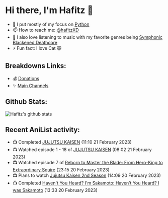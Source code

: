 # Hi there, I'm Hafitz 👋
- 🐍 I put mostly of my focus on [Python](https://python.org)
- 📫 How to reach me: [@hafitzXD](https://t.me/hafitzXD)
- 🎵 I also love listening to music with my favorite genres being [Symphonic Blackened Deathcore](https://youtu.be/qyYmS_iBcy4)
- ⚡ Fun fact: I love Cat 😺

## Breakdowns Links:
- 💰 [Donations](https://t.me/TheBreakdowns/2)
- ✨ [Main Channels](https://t.me/TheBreakdowns)

## Github Stats:
![Hafitz's github stats](https://github-readme-stats.vercel.app/api?username=breakdowns&show_icons=true&count_private=true&bg_color=00000000&text_color=777)

## Recent AniList activity:
<!-- ANILIST_ACTIVITY:start -->

-   📺 Completed [JUJUTSU KAISEN](https://anilist.co/anime/113415) (11:10 21 February 2023)
-   📺 Watched episode 1 - 18 of [JUJUTSU KAISEN](https://anilist.co/anime/113415) (08:02 21 February 2023)
-   📺 Watched episode 7 of [Reborn to Master the Blade: From Hero-King to Extraordinary Squire](https://anilist.co/anime/142193) (23:15 20 February 2023)
-   📺 Plans to watch [Jujutsu Kaisen 2nd Season](https://anilist.co/anime/145064) (14:09 20 February 2023)
-   📺 Completed [Haven't You Heard? I'm Sakamoto: Haven’t You Heard? I was Sakamoto](https://anilist.co/anime/21862) (13:33 20 February 2023)

<!-- ANILIST_ACTIVITY:end -->
